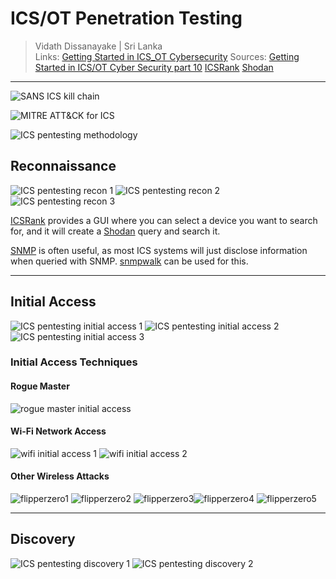 # ICS/OT Penetration Testing

> Vidath Dissanayake | Sri Lanka  
> Links: [Getting Started in ICS_OT Cybersecurity](Getting%20Started%20in%20ICS_OT%20Cybersecurity.md)
> Sources: [Getting Started in ICS/OT Cyber Security part 10](https://www.youtube.com/watch?v=A-gTRMQpy5w&list=PLOSJSv0hbPZAlINIh1HcB0L8AZcSPc80g&index=11) [ICSRank](https://icsrank.com) [Shodan](https://shodan.io)

---

![SANS ICS kill chain](assets/images/SANS%20ICS%20kill%20chain.png)

![MITRE ATT&CK for ICS](assets/images/MITRE%20ATT&CK%20for%20ICS.png)

![ICS pentesting methodology](assets/images/ICS%20pentesting%20methodology.png)


## Reconnaissance

![ICS pentesting recon 1](assets/images/ICS%20pentesting%20recon%201.png)
![ICS pentesting recon 2](assets/images/ICS%20pentesting%20recon%202.png)
![ICS pentesting recon 3](assets/images/ICS%20pentesting%20recon%203.png)

[ICSRank](https://icsrank.com) provides a GUI where you can select a device you want to search for, and it will create a [Shodan](https://shodan.io) query and search it.

[SNMP](../../network/communication%20protocol/TCP%20IP%20layer%204/OSI%20layer%207/SNMP.md) is often useful, as most ICS systems will just disclose information when queried with SNMP. [snmpwalk](../../tools/hacking/network/protocol%20specific/SNMP/snmpwalk.md) can be used for this. 

---

## Initial Access

![ICS pentesting initial access 1](assets/images/ICS%20pentesting%20initial%20access%201.png)
![ICS pentesting initial access 2](assets/images/ICS%20pentesting%20initial%20access%202.png)
![ICS pentesting initial access 3](assets/images/ICS%20pentesting%20initial%20access%203.png)

### Initial Access Techniques

#### Rogue Master

![rogue master initial access](assets/images/rogue%20master%20initial%20access.png)

#### Wi-Fi Network Access

![wifi initial access 1](assets/images/wifi%20initial%20access%201.png)
![wifi initial access 2](assets/images/wifi%20initial%20access%202.png)

#### Other Wireless Attacks

![flipperzero1](assets/images/flipperzero1.png)
![flipperzero2](assets/images/flipperzero2.png)
![flipperzero3](assets/images/flipperzero3.png)![flipperzero4](assets/images/flipperzero4.png)
![flipperzero5](assets/images/flipperzero5.png)

---

## Discovery

![ICS pentesting discovery 1](assets/images/ICS%20pentesting%20discovery%201.png)
![ICS pentesting discovery 2](assets/images/ICS%20pentesting%20discovery%202.png)
